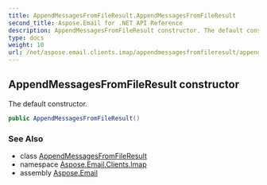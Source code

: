```yaml
---
title: AppendMessagesFromFileResult.AppendMessagesFromFileResult
second_title: Aspose.Email for .NET API Reference
description: AppendMessagesFromFileResult constructor. The default constructor
type: docs
weight: 10
url: /net/aspose.email.clients.imap/appendmessagesfromfileresult/appendmessagesfromfileresult/
---
```

## AppendMessagesFromFileResult constructor

The default constructor.

```csharp
public AppendMessagesFromFileResult()
```

### See Also

* class [AppendMessagesFromFileResult](../)
* namespace [Aspose.Email.Clients.Imap](../../appendmessagesfromfileresult/)
* assembly [Aspose.Email](../../../)


